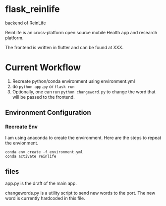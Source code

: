 
# flask_reinlife
 backend of ReinLife

 ReinLife is an cross-platform open source mobile Health app and research platform.
 
 The frontend is written in flutter and can be found at XXX.

# Current Workflow
1. Recreate python/conda environment using environment.yml
2. do `python app.py` or `flask run`
3. Optionally, one can run `python changeword.py` to change the word that will be passed to the frontend.


## Environment Configuration
<!--
### Create Envionement
 conda activate relearnlife
 conda install flask requests
### Save Env
 conda env export > environment.yml)
-->
### Recreate Env
I am using anaconda to create the environment. Here are the steps to repeat the envionment.
```
conda env create -f environment.yml
conda activate reinlife
```
## files
app.py is the draft of the main app.

changewords.py is a utility script to send new words to the port. The new word is currently hardcoded in this file.
